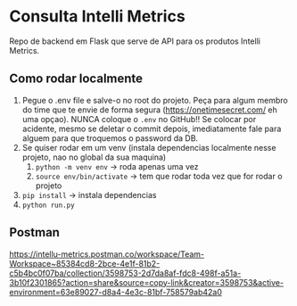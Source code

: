 # Consulta Intelli Metrics

Repo de backend em Flask que serve de API para os produtos Intelli Metrics.

## Como rodar localmente

1. Pegue o .env file e salve-o no root do projeto. Peça para algum membro do time que te envie de forma segura (https://onetimesecret.com/ eh uma opçao). NUNCA coloque o `.env` no GitHub!! Se colocar por acidente, mesmo se deletar o commit depois, imediatamente fale para alguem para que troquemos o password da DB.
2. Se quiser rodar em um venv (instala dependencias localmente nesse projeto, nao no global da sua maquina)
   1. `python -m venv env` -> roda apenas uma vez
   2. `source env/bin/activate` -> tem que rodar toda vez que for rodar o projeto
3. `pip install` -> instala dependencias
4. `python run.py`

## Postman
https://intellu-metrics.postman.co/workspace/Team-Workspace~85384cd8-2bce-4e1f-81b2-c5b4bc0f07ba/collection/3598753-2d7da8af-fdc8-498f-a51a-3b10f2301865?action=share&source=copy-link&creator=3598753&active-environment=63e89027-d8a4-4e3c-81bf-758579ab42a0